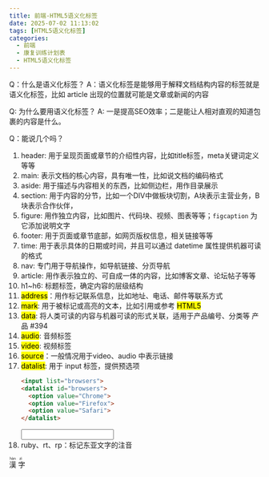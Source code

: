 ```yaml
---
title: 前端-HTML5语义化标签
date: 2025-07-02 11:13:02
tags: [HTML5语义化标签]
categories:
  - 前端
  - 康复训练计划表
  - HTML5语义化标签
---
```


Q：什么是语义化标签？
A：语义化标签是能够用于解释文档结构内容的标签就是语义化标签，比如 article 出现的位置就可能是文章或新闻的内容

Q: 为什么要用语义化标签？
A: 一是提高SEO效率；二是能让人相对直观的知道包裹的内容是什么。

Q：能说几个吗？
1. header: 用于呈现页面或章节的介绍性内容，比如title标签，meta关键词定义等等 
2. main: 表示文档的核心内容，具有唯一性，比如说文档的编码格式 
3. aside: 用于描述与内容相关的东西，比如侧边栏，用作目录展示 
4. section: 用于内容的分节，比如一个DIV中做板块切割，A块表示主营业务，B块表示合作伙伴，
5. figure: 用作独立内容，比如图片、代码块、视频、图表等等；`figcaption` 为它添加说明文字 
6. footer: 用于页面或章节底部，如网页版权信息，相关链接等等 
7. time: 用于表示具体的日期或时间，并且可以通过 datetime 属性提供机器可读的格式 
8. nav: 专门用于导航操作，如导航链接、分页导航
9. article: 用作表示独立的、可自成一体的内容，比如博客文章、论坛帖子等等
10. h1~h6: 标题标签，确定内容的层级结构
11. <mark>address</mark>：用作标记联系信息，比如地址、电话、邮件等联系方式
12. <mark>mark</mark>: 用于被标记或高亮的文本，比如引用或参考
    <mark>HTML5</mark>
13. <mark>data</mark>: 将人类可读的内容与机器可读的形式关联，适用于产品编号、分类等
    <data value="394">产品 #394</data>
14. <mark>audio</mark>: 音频标签
15. <mark>video</mark>: 视频标签
16. <mark>source</mark>：一般情况用于video、audio 中表示链接
17. <mark>datalist</mark>: 用于 input 标签，提供预选项
    ```html
    <input list="browsers">
    <datalist id="browsers">
      <option value="Chrome">
      <option value="Firefox">
      <option value="Safari">
    </datalist>
    ```
    <input list="browsers">
    <datalist id="browsers">
      <option value="Chrome">
      <option value="Firefox">
      <option value="Safari">
    </datalist>
18. ruby、rt、rp：标记东亚文字的注音
<ruby>
  漢 <rt>hàn</rt>
  字 <rt>zì</rt>
</ruby>